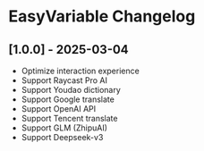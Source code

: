 # EasyVariable Changelog


## [1.0.0] - 2025-03-04
- Optimize interaction experience
- Support Raycast Pro AI
- Support Youdao dictionary
- Support Google translate
- Support OpenAI API
- Support Tencent translate
- Support GLM (ZhipuAI)
- Support Deepseek-v3